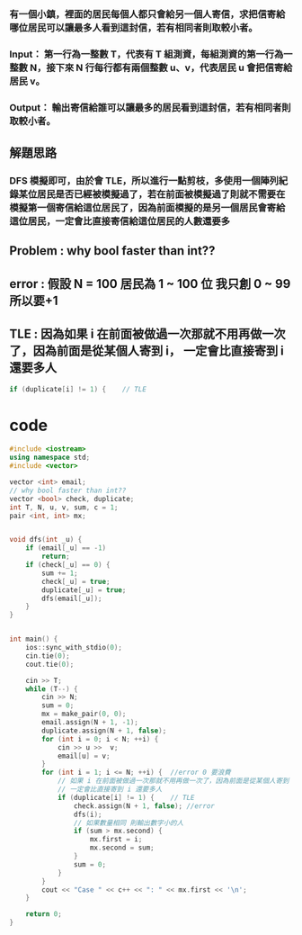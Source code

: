 
### 有一個小鎮，裡面的居民每個人都只會給另一個人寄信，求把信寄給哪位居民可以讓最多人看到這封信，若有相同者則取較小者。   

### Input： 第一行為一整數 T，代表有 T 組測資，每組測資的第一行為一整數 N，接下來 N 行每行都有兩個整數 u、v，代表居民 u 會把信寄給居民 v。

### Output： 輸出寄信給誰可以讓最多的居民看到這封信，若有相同者則取較小者。

## 解題思路    
### DFS 模擬即可，由於會 TLE，所以進行一點剪枝，多使用一個陣列紀錄某位居民是否已經被模擬過了，若在前面被模擬過了則就不需要在模擬第一個寄信給這位居民了，因為前面模擬的是另一個居民會寄給這位居民，一定會比直接寄信給這位居民的人數還要多

## Problem : why bool faster than int??
## error : 假設 N = 100 居民為 1  ~ 100 位 我只創 0 ~ 99 所以要+1 
## TLE : 因為如果 i 在前面被做過一次那就不用再做一次了，因為前面是從某個人寄到 i， 一定會比直接寄到 i 還要多人  

```cpp
if (duplicate[i] != 1) {	// TLE
```    

# code
```cpp
#include <iostream>
using namespace std;
#include <vector>

vector <int> email;
// why bool faster than int??
vector <bool> check, duplicate;
int T, N, u, v, sum, c = 1;
pair <int, int> mx;


void dfs(int _u) {
	if (email[_u] == -1)
		return;
	if (check[_u] == 0) {
		sum += 1;
		check[_u] = true;
		duplicate[_u] = true;
		dfs(email[_u]);
	}
}


int main() {
	ios::sync_with_stdio(0);
	cin.tie(0);
	cout.tie(0);

	cin >> T;
	while (T--) {
		cin >> N;
		sum = 0;
		mx = make_pair(0, 0);
		email.assign(N + 1, -1);
		duplicate.assign(N + 1, false);
		for (int i = 0; i < N; ++i) {
			cin >> u >>  v;
			email[u] = v;
		}
		for (int i = 1; i <= N; ++i) {	//error 0 要浪費
			// 如果 i 在前面被做過一次那就不用再做一次了，因為前面是從某個人寄到 i
            // 一定會比直接寄到 i 還要多人
			if (duplicate[i] != 1) {	// TLE
				check.assign(N + 1, false);	//error
				dfs(i);
				// 如果數量相同 則輸出數字小的人
				if (sum > mx.second) {
					mx.first = i;
					mx.second = sum;
				}
				sum = 0;
			}
		}
		cout << "Case " << c++ << ": " << mx.first << '\n';
	}

	return 0;
}
```
